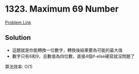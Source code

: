 # 1323. Maximum 69 Number

[Problem Link](https://leetcode.com/problems/maximum-69-number/)

## Solution

* 這題就是你能轉換一位數字，轉換後結果要為可能的最大值
* 數字只有6和9，且數值為四位數，直接4個if-else硬寫就沒問題了

算法效率: O(1)<br>
